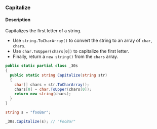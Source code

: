 ### Capitalize

#### Description



Capitalizes the first letter of a string.

- Use `string.ToCharArray()` to convert the string to an array of `char`, `chars`.
- Use `char.ToUpper(chars[0])` to capitalize the first letter.
- Finally, return a `new string()` from the `chars` array.

```csharp
public static partial class _30s 
{
  public static string Capitalize(string str) 
  {
    char[] chars = str.ToCharArray();
    chars[0] = char.ToUpper(chars[0]);
    return new string(chars);
  }
}
```

```csharp
string s = "fooBar";

_30s.Capitalize(s); // "FooBar"
```
